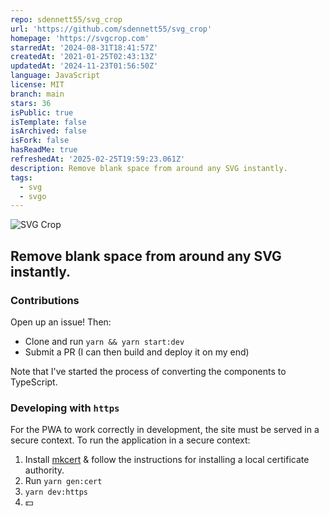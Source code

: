 ```yaml
---
repo: sdennett55/svg_crop
url: 'https://github.com/sdennett55/svg_crop'
homepage: 'https://svgcrop.com'
starredAt: '2024-08-31T18:41:57Z'
createdAt: '2021-01-25T02:43:13Z'
updatedAt: '2024-11-23T01:56:50Z'
language: JavaScript
license: MIT
branch: main
stars: 36
isPublic: true
isTemplate: false
isArchived: false
isFork: false
hasReadMe: true
refreshedAt: '2025-02-25T19:59:23.061Z'
description: Remove blank space from around any SVG instantly.
tags:
  - svg
  - svgo
---
```


![SVG Crop](src/images/twitter.png)

## Remove blank space from around any SVG instantly.

### Contributions

Open up an issue! Then:

- Clone and run `yarn && yarn start:dev` 
- Submit a PR (I can then build and deploy it on my end)

Note that I've started the process of converting the components to TypeScript.

### Developing with `https`
For the PWA to work correctly in development, the site must be served in a secure context.
To run the application in a secure context:
1. Install [mkcert](https://github.com/FiloSottile/mkcert) & follow the instructions for installing a local certificate authority.
2. Run `yarn gen:cert`
3. `yarn dev:https`
4. 💵
